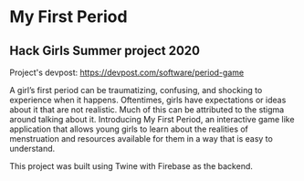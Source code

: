 # My First Period
## Hack Girls Summer project 2020
Project's devpost: https://devpost.com/software/period-game

A girl’s first period can be traumatizing, confusing, and shocking to experience when it happens. Oftentimes, girls have expectations or ideas about it that are not realistic. Much of this can be attributed to the stigma around talking about it. Introducing My First Period, an interactive game like application that allows young girls to learn about the realities of menstruation and resources available for them in a way that is easy to understand.

This project was built using Twine with Firebase as the backend.

